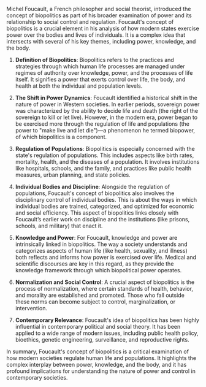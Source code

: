 Michel Foucault, a French philosopher and social theorist, introduced the concept of biopolitics as part of his broader examination of power and its relationship to social control and regulation. Foucault's concept of biopolitics is a crucial element in his analysis of how modern states exercise power over the bodies and lives of individuals. It is a complex idea that intersects with several of his key themes, including power, knowledge, and the body.

1. **Definition of Biopolitics**: Biopolitics refers to the practices and strategies through which human life processes are managed under regimes of authority over knowledge, power, and the processes of life itself. It signifies a power that exerts control over life, the body, and health at both the individual and population levels.

2. **The Shift in Power Dynamics**: Foucault identified a historical shift in the nature of power in Western societies. In earlier periods, sovereign power was characterized by the ability to decide life and death (the right of the sovereign to kill or let live). However, in the modern era, power began to be exercised more through the regulation of life and populations (the power to "make live and let die")—a phenomenon he termed biopower, of which biopolitics is a component.

3. **Regulation of Populations**: Biopolitics is especially concerned with the state's regulation of populations. This includes aspects like birth rates, mortality, health, and the diseases of a population. It involves institutions like hospitals, schools, and the family, and practices like public health measures, urban planning, and state policies.

4. **Individual Bodies and Discipline**: Alongside the regulation of populations, Foucault's concept of biopolitics also involves the disciplinary control of individual bodies. This is about the ways in which individual bodies are trained, categorized, and optimized for economic and social efficiency. This aspect of biopolitics links closely with Foucault’s earlier work on discipline and the institutions (like prisons, schools, and military) that enact it.

5. **Knowledge and Power**: For Foucault, knowledge and power are intrinsically linked in biopolitics. The way a society understands and categorizes aspects of human life (like health, sexuality, and illness) both reflects and informs how power is exercised over life. Medical and scientific discourses are key in this regard, as they provide the knowledge framework through which biopolitical power operates.

6. **Normalization and Social Control**: A crucial aspect of biopolitics is the process of normalization, where certain standards of health, behavior, and morality are established and promoted. Those who fall outside these norms can become subject to control, marginalization, or intervention.

7. **Contemporary Relevance**: Foucault's idea of biopolitics has been highly influential in contemporary political and social theory. It has been applied to a wide range of modern issues, including public health policy, bioethics, genetic engineering, surveillance, and reproductive rights.

In summary, Foucault's concept of biopolitics is a critical examination of how modern societies regulate human life and populations. It highlights the complex interplay between power, knowledge, and the body, and it has profound implications for understanding the nature of power and control in contemporary societies.